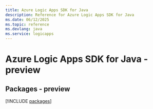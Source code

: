 ```yaml
---
title: Azure Logic Apps SDK for Java
description: Reference for Azure Logic Apps SDK for Java
ms.date: 06/12/2025
ms.topic: reference
ms.devlang: java
ms.service: logicapps
---
```

# Azure Logic Apps SDK for Java - preview
## Packages - preview
[!INCLUDE [packages](logic-apps-index.md)]
